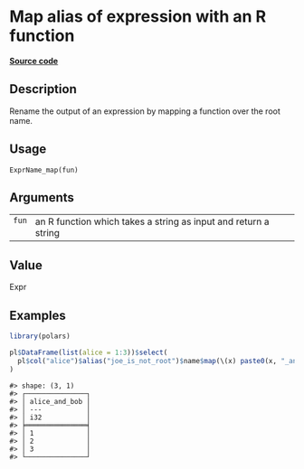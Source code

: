 
# Map alias of expression with an R function

[**Source code**](https://github.com/pola-rs/r-polars/tree/4c60e4ba5981c539b9639261157303d78f545b69/R/expr__name.R#L67)

## Description

Rename the output of an expression by mapping a function over the root
name.

## Usage

<pre><code class='language-R'>ExprName_map(fun)
</code></pre>

## Arguments

<table>
<tr>
<td style="white-space: nowrap; font-family: monospace; vertical-align: top">
<code id="ExprName_map_:_fun">fun</code>
</td>
<td>
an R function which takes a string as input and return a string
</td>
</tr>
</table>

## Value

Expr

## Examples

``` r
library(polars)

pl$DataFrame(list(alice = 1:3))$select(
  pl$col("alice")$alias("joe_is_not_root")$name$map(\(x) paste0(x, "_and_bob"))
)
```

    #> shape: (3, 1)
    #> ┌───────────────┐
    #> │ alice_and_bob │
    #> │ ---           │
    #> │ i32           │
    #> ╞═══════════════╡
    #> │ 1             │
    #> │ 2             │
    #> │ 3             │
    #> └───────────────┘
